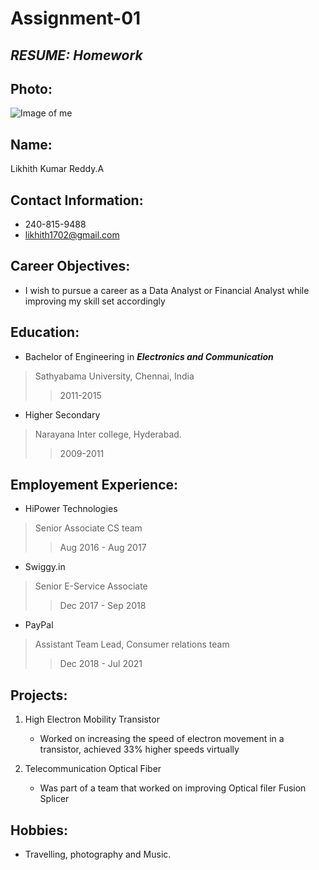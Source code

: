 # Assignment-01
## *RESUME: Homework*

## Photo:

![Image of me](https://user-images.githubusercontent.com/89957637/132109918-6bc988cb-6675-4baa-9bdd-fe9da48ecf5d.jpg)

## **Name:**
Likhith Kumar Reddy.A

## **Contact Information:**
- 240-815-9488
- likhith1702@gmail.com

## **Career Objectives:**
- I wish to pursue a career as a Data Analyst or Financial Analyst while improving my skill set accordingly

## **Education:**
- Bachelor of Engineering in ***Electronics and Communication***
> Sathyabama University, Chennai, India
>> 2011-2015
- Higher Secondary 
> Narayana Inter college, Hyderabad.
>> 2009-2011

## **Employement Experience:**
- HiPower Technologies
> Senior Associate CS team
>> Aug 2016 - Aug 2017

- Swiggy.in
> Senior E-Service Associate
>> Dec 2017 - Sep 2018

- PayPal
> Assistant Team Lead, Consumer relations team
>> Dec 2018 - Jul 2021

## **Projects:**
1. High Electron Mobility Transistor
   - Worked on increasing the speed of electron movement in a transistor, achieved 33% higher speeds virtually

2. Telecommunication Optical Fiber
   - Was part of a team that worked on improving Optical filer Fusion Splicer
   
## **Hobbies:**
- Travelling, photography and Music.
